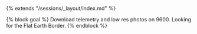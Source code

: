 {% extends "/sessions/_layout/index.md" %}

{% block goal %}
Download telemetry and low res photos on 9600. Looking for the Flat Earth Border.
{% endblock %}
